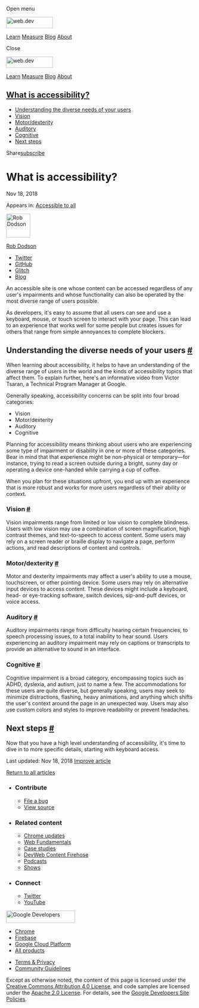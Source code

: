 <span class="w-tooltip w-tooltip--left">Open menu</span>

<a href="/" class="gc-analytics-event header-default__logo-link"><img src="/images/lockup.svg" alt="web.dev" class="header-default__logo" width="125" height="30" /></a>

<a href="/learn/" class="gc-analytics-event header-default__link">Learn</a> <a href="/measure/" class="gc-analytics-event header-default__link">Measure</a> <a href="/blog/" class="gc-analytics-event header-default__link">Blog</a> <a href="/about/" class="gc-analytics-event header-default__link">About</a>

<span class="w-tooltip">Close</span>

<a href="/" class="gc-analytics-event"><img src="/images/lockup.svg" alt="web.dev" class="drawer-default__logo" width="125" height="30" /></a>

<a href="/learn/" class="gc-analytics-event drawer-default__link">Learn</a> <a href="/measure/" class="gc-analytics-event drawer-default__link">Measure</a> <a href="/blog/" class="gc-analytics-event drawer-default__link">Blog</a> <a href="/about/" class="gc-analytics-event drawer-default__link">About</a>

<a href="#what-is-accessibility" class="w-toc__header--link">What is accessibility?</a>
---------------------------------------------------------------------------------------

-   [Understanding the diverse needs of your users](#understanding-the-diverse-needs-of-your-users)
-   [Vision](#vision)
-   [Motor/dexterity](#motordexterity)
-   [Auditory](#auditory)
-   [Cognitive](#cognitive)
-   [Next steps](#next-steps)

Share<a href="/newsletter/" class="gc-analytics-event w-actions__fab w-actions__fab--subscribe"><span>subscribe</span></a>

What is accessibility?
======================

Nov 18, 2018

<span class="w-post-signpost__title">Appears in:</span> <a href="/accessible" class="w-post-signpost__link">Accessible to all</a>

[<img src="https://web-dev.imgix.net/image/admin/1Yk1TThRpbQr08rC9tmL.jpg?auto=format&amp;fit=crop&amp;h=64&amp;w=64" alt="Rob Dodson" class="w-author__image" sizes="(min-width: 64px) 64px, calc(100vw - 48px)" srcset="https://web-dev.imgix.net/image/admin/1Yk1TThRpbQr08rC9tmL.jpg?fit=crop&amp;h=64&amp;w=64&amp;auto=format&amp;dpr=1&amp;q=75, https://web-dev.imgix.net/image/admin/1Yk1TThRpbQr08rC9tmL.jpg?fit=crop&amp;h=64&amp;w=64&amp;auto=format&amp;dpr=2&amp;q=50 2x, https://web-dev.imgix.net/image/admin/1Yk1TThRpbQr08rC9tmL.jpg?fit=crop&amp;h=64&amp;w=64&amp;auto=format&amp;dpr=3&amp;q=35 3x, https://web-dev.imgix.net/image/admin/1Yk1TThRpbQr08rC9tmL.jpg?fit=crop&amp;h=64&amp;w=64&amp;auto=format&amp;dpr=4&amp;q=23 4x, https://web-dev.imgix.net/image/admin/1Yk1TThRpbQr08rC9tmL.jpg?fit=crop&amp;h=64&amp;w=64&amp;auto=format&amp;dpr=5&amp;q=20 5x" width="64" height="64" />](/authors/robdodson/)

<a href="/authors/robdodson/" class="w-author__name-link">Rob Dodson</a>

-   <a href="https://twitter.com/rob_dodson" class="w-author__link">Twitter</a>
-   <a href="https://github.com/robdodson" class="w-author__link">GitHub</a>
-   <a href="https://glitch.com/@robdodson" class="w-author__link">Glitch</a>
-   <a href="https://robdodson.me" class="w-author__link">Blog</a>

An accessible site is one whose content can be accessed regardless of any user's impairments and whose functionality can also be operated by the most diverse range of users possible.

As developers, it's easy to assume that all users can see and use a keyboard, mouse, or touch screen to interact with your page. This can lead to an experience that works well for some people but creates issues for others that range from simple annoyances to complete blockers.

Understanding the diverse needs of your users <a href="#understanding-the-diverse-needs-of-your-users" class="w-headline-link">#</a>
------------------------------------------------------------------------------------------------------------------------------------

When learning about accessibility, it helps to have an understanding of the diverse range of users in the world and the kinds of accessibility topics that affect them. To explain further, here's an informative video from Victor Tsaran, a Technical Program Manager at Google.

Generally speaking, accessibility concerns can be split into four broad categories:

-   Vision
-   Motor/dexterity
-   Auditory
-   Cognitive

Planning for accessibility means thinking about users who are experiencing some type of impairment or disability in one or more of these categories. Bear in mind that that experience might be non-physical or temporary—for instance, trying to read a screen outside during a bright, sunny day or operating a device one-handed while carrying a cup of coffee.

When you plan for these situations upfront, you end up with an experience that is more robust and works for more users regardless of their ability or context.

### Vision <a href="#vision" class="w-headline-link">#</a>

Vision impairments range from limited or low vision to complete blindness. Users with low vision may use a combination of screen magnification, high contrast themes, and text-to-speech to access content. Some users may rely on a screen reader or braille display to navigate a page, perform actions, and read descriptions of content and controls.

### Motor/dexterity <a href="#motordexterity" class="w-headline-link">#</a>

Motor and dexterity impairments may affect a user's ability to use a mouse, touchscreen, or other pointing device. Some users may rely on alternative input devices to access content. These devices might include a keyboard, head- or eye-tracking software, switch devices, sip-and-puff devices, or voice access.

### Auditory <a href="#auditory" class="w-headline-link">#</a>

Auditory impairments range from difficulty hearing certain frequencies, to speech processing issues, to a total inability to hear sound. Users experiencing an auditory impairment may rely on captions or transcripts to provide an alternative to sound in an interface.

### Cognitive <a href="#cognitive" class="w-headline-link">#</a>

Cognitive impairment is a broad category, encompassing topics such as ADHD, dyslexia, and autism, just to name a few. The accommodations for these users are quite diverse, but generally speaking, users may seek to minimize distractions, flashing, heavy animations, and anything which shifts the user's context around the page in an unexpected way. Users may also use custom colors and styles to improve readability or prevent headaches.

Next steps <a href="#next-steps" class="w-headline-link">#</a>
--------------------------------------------------------------

Now that you have a high level understanding of accessibility, it's time to dive in to more specific details, starting with keyboard access.

<span class="w-mr--sm">Last updated: Nov 18, 2018 </span>[Improve article](https://github.com/GoogleChrome/web.dev/blob/master/src/site/content/en/accessible/what-is-accessibility/index.md)

<a href="/accessible" class="gc-analytics-event w-article-navigation__link w-article-navigation__link--back w-article-navigation__link--single">Return to all articles</a>

-   ### Contribute

    -   <a href="https://github.com/GoogleChrome/web.dev/issues/new?assignees=&amp;labels=bug&amp;template=bug_report.md&amp;title=" class="w-footer__linkbox-link">File a bug</a>
    -   <a href="https://github.com/googlechrome/web.dev" class="w-footer__linkbox-link">View source</a>

-   ### Related content

    -   <a href="https://blog.chromium.org/" class="w-footer__linkbox-link">Chrome updates</a>
    -   <a href="https://developers.google.com/web/" class="w-footer__linkbox-link">Web Fundamentals</a>
    -   <a href="https://developers.google.com/web/showcase/" class="w-footer__linkbox-link">Case studies</a>
    -   <a href="https://devwebfeed.appspot.com/" class="w-footer__linkbox-link">DevWeb Content Firehose</a>
    -   <a href="/podcasts/" class="w-footer__linkbox-link">Podcasts</a>
    -   <a href="/shows/" class="w-footer__linkbox-link">Shows</a>

-   ### Connect

    -   <a href="https://www.twitter.com/ChromiumDev" class="w-footer__linkbox-link">Twitter</a>
    -   <a href="https://www.youtube.com/user/ChromeDevelopers" class="w-footer__linkbox-link">YouTube</a>

<a href="https://developers.google.com/" class="w-footer__utility-logo-link"><img src="/images/lockup-color.png" alt="Google Developers" class="w-footer__utility-logo" width="185" height="33" /></a>

-   <a href="https://developer.chrome.com/" class="w-footer__utility-link">Chrome</a>
-   <a href="https://firebase.google.com/" class="w-footer__utility-link">Firebase</a>
-   <a href="https://cloud.google.com/" class="w-footer__utility-link">Google Cloud Platform</a>
-   <a href="https://developers.google.com/products" class="w-footer__utility-link">All products</a>

<!-- -->

-   <a href="https://policies.google.com/" class="w-footer__utility-link">Terms &amp; Privacy</a>
-   <a href="/community-guidelines/" class="w-footer__utility-link">Community Guidelines</a>

Except as otherwise noted, the content of this page is licensed under the [Creative Commons Attribution 4.0 License](https://creativecommons.org/licenses/by/4.0/), and code samples are licensed under the [Apache 2.0 License](https://www.apache.org/licenses/LICENSE-2.0). For details, see the [Google Developers Site Policies](https://developers.google.com/terms/site-policies).
